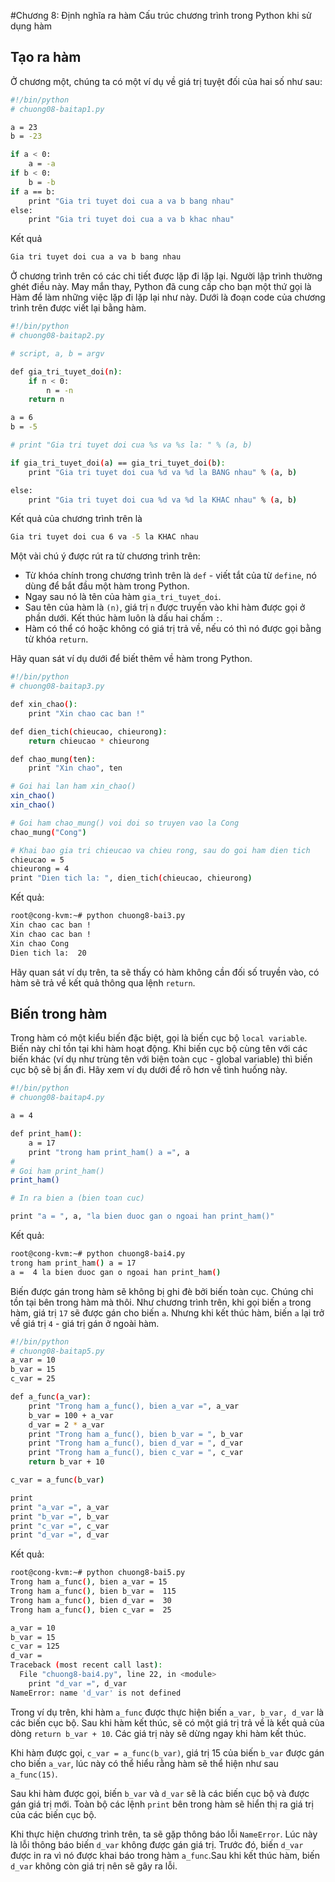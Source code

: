 ﻿#Chương 8: Định nghĩa ra hàm
Cấu trúc chương trình trong Python khi sử dụng hàm

## Tạo ra hàm

Ở chương một, chúng ta có một ví dụ về giá trị tuyệt đối của hai số như sau:

```sh
#!/bin/python
# chuong08-baitap1.py

a = 23
b = -23

if a < 0:
    a = -a
if b < 0:
    b = -b
if a == b:
    print "Gia tri tuyet doi cua a va b bang nhau"
else:
    print "Gia tri tuyet doi cua a va b khac nhau"

```

Kết quả
```sh
Gia tri tuyet doi cua a va b bang nhau
```

Ở chương trình trên có các chi tiết được lặp đi lặp lại. Người lập trình thường ghét điều này. May mắn thay, Python đã cung cấp cho bạn một thứ gọi là Hàm để làm những việc lặp đi lặp lại như này. Dưới là đoạn code của chương trình trên được viết lại bằng hàm. 

```sh
#!/bin/python
# chuong08-baitap2.py

# script, a, b = argv

def gia_tri_tuyet_doi(n):
    if n < 0:
        n = -n
    return n

a = 6
b = -5

# print "Gia tri tuyet doi cua %s va %s la: " % (a, b)

if gia_tri_tuyet_doi(a) == gia_tri_tuyet_doi(b):
    print "Gia tri tuyet doi cua %d va %d la BANG nhau" % (a, b)

else:
    print "Gia tri tuyet doi cua %d va %d la KHAC nhau" % (a, b)
```

Kết quả của chương trình trên là 
```sh
Gia tri tuyet doi cua 6 va -5 la KHAC nhau
```

Một vài chú ý được rút ra từ chương trình trên: 
* Từ khóa chính trong chương trình trên là `def` - viết tắt của từ `define`, nó dùng để bắt đầu một hàm trong Python.
* Ngay sau nó là tên của hàm `gia_tri_tuyet_doi`. 
* Sau tên của hàm là `(n)`, giá trị `n` được truyền vào khi hàm được gọi ở phần dưới. Kết thúc hàm luôn là dấu hai chấm `:`. 
* Hàm có thể có hoặc không có giá trị trả về, nếu có thì nó được gọi bằng từ khóa `return`. 

Hãy quan sát ví dụ dưới để biết thêm về hàm trong Python.

```sh
#!/bin/python
# chuong08-baitap3.py

def xin_chao():
    print "Xin chao cac ban !"

def dien_tich(chieucao, chieurong):
    return chieucao * chieurong

def chao_mung(ten):
    print "Xin chao", ten

# Goi hai lan ham xin_chao()
xin_chao()
xin_chao()

# Goi ham chao_mung() voi doi so truyen vao la Cong
chao_mung("Cong")

# Khai bao gia tri chieucao va chieu rong, sau do goi ham dien tich
chieucao = 5
chieurong = 4
print "Dien tich la: ", dien_tich(chieucao, chieurong)
```

Kết quả:

```sh
root@cong-kvm:~# python chuong8-bai3.py
Xin chao cac ban !
Xin chao cac ban !
Xin chao Cong
Dien tich la:  20
```

Hãy quan sát ví dụ trên, ta sẽ thấy có hàm không cần đối số truyền vào, có hàm sẽ trả về kết quả thông qua lệnh `return`.


## Biến trong hàm

Trong hàm có một kiểu biến đặc biệt, gọi là biến cục bộ `local variable`. Biến này chỉ tồn tại khi hàm hoạt động. Khi biến cục bộ cùng tên với các biến khác (ví dụ như trùng tên với biện toàn cục - global variable) thì biến cục bộ sẽ bị ẩn đi. Hãy xem ví dụ dưới để rõ hơn về tình huống này.

```sh
#!/bin/python
# chuong08-baitap4.py

a = 4

def print_ham():
    a = 17
    print "trong ham print_ham() a =", a
#
# Goi ham print_ham()
print_ham()

# In ra bien a (bien toan cuc)

print "a = ", a, "la bien duoc gan o ngoai han print_ham()"

```

Kết quả:

```sh
root@cong-kvm:~# python chuong8-bai4.py
trong ham print_ham() a = 17
a =  4 la bien duoc gan o ngoai han print_ham()
```

Biến được gán trong hàm sẽ không bị ghi đè bởi biến toàn cục. Chúng chỉ tồn tại bên trong hàm mà thôi. Như chương trình trên, khi gọi biến `a` trong hàm, giá trị `17` sẽ được gán cho biến `a`. Nhưng khi kết thúc hàm, biến `a` lại trở về giá trị `4` - giá trị gán ở ngoài hàm.

```sh
#!/bin/python
# chuong08-baitap5.py
a_var = 10
b_var = 15
c_var = 25

def a_func(a_var):
    print "Trong ham a_func(), bien a_var =", a_var
    b_var = 100 + a_var
    d_var = 2 * a_var
    print "Trong ham a_func(), bien b_var = ", b_var
    print "Trong ham a_func(), bien d_var = ", d_var
    print "Trong ham a_func(), bien c_var = ", c_var
    return b_var + 10

c_var = a_func(b_var)

print
print "a_var =", a_var
print "b_var =", b_var
print "c_var =", c_var
print "d_var =", d_var
```

Kết quả:
```sh
root@cong-kvm:~# python chuong8-bai5.py
Trong ham a_func(), bien a_var = 15
Trong ham a_func(), bien b_var =  115
Trong ham a_func(), bien d_var =  30
Trong ham a_func(), bien c_var =  25

a_var = 10
b_var = 15
c_var = 125
d_var =
Traceback (most recent call last):
  File "chuong8-bai4.py", line 22, in <module>
    print "d_var =", d_var
NameError: name 'd_var' is not defined
```

Trong ví dụ trên, khi hàm `a_func` được thực hiện biến `a_var, b_var, d_var` là các biến cục bộ. Sau khi hàm kết thúc, sẽ có một giá trị trả về là kết quả của dòng `return b_var + 10`. Các giá trị này sẽ dừng ngay khi hàm kết thúc.

Khi hàm được gọi, `c_var = a_func(b_var)`, giá trị 15 của biến `b_var` được gán cho biến `a_var`, lúc này có thể hiểu rằng hàm sẽ thể hiện như sau `a_func(15)`.

Sau khi hàm được gọi, biến `b_var` và `d_var` sẽ là các biến cục bộ và được gán giá trị mới. Toàn bộ các lệnh `print` bên trong hàm sẽ hiển thị ra giá trị của các biến cục bộ. 

Khi thực hiện chương trình trên, ta sẽ gặp thông báo lỗi `NameError`. Lúc này là lỗi thông báo biến `d_var` không được gán giá trị. Trước đó, biến `d_var` được in ra vì nó được khai báo trong hàm `a_func`.Sau khi kết thúc hàm, biến `d_var` không còn giá trị nên sẽ gây ra lỗi.



















